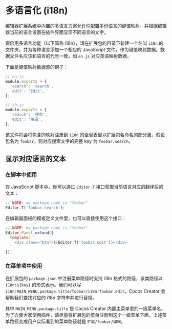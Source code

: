# 多语言化 (i18n)

编辑器扩展系统中内置的多语言方案允许你配置多份语言的键值映射，并根据编辑器当前的语言设置在插件界面显示不同语言的文字。

要启用多语言功能（以下简称 i18n），请在扩展包的目录下新建一个名叫 `i18n` 的文件夹，并为每种语言添加一个相应的 JavaScript 文件，作为键值映射数据。数据文件名应该和语言的代号一致，如 `en.js` 对应英语映射数据。

下面是键值映射数据源的例子：

```javascript
// en.js
module.exports = {
  'search': 'Search',
  'edit': 'Edit',
};

// zh.js
module.exports = {
  'search': '搜索',
  'edit': '编辑',
};
```

该文件将会将包含的映射注册到 `i18n` 的全局表里以扩展包名命名的部分里，假设包名为 `foobar`，则对应搜索文字的完整 key 为 `foobar.search`。

## 显示对应语言的文本

### 在脚本中使用

在 JavaScript 脚本中，你可以通过 `Editor.T` 接口获取当前语言对应的翻译后的文本：

```javascript
// NOTE: my package name is "foobar"
Editor.T('foobar.search');
```

在编辑器面板的模板定义文件里，也可以直接使用这个接口：

```javascript
// NOTE: my package name is "foobar"
Editor.Panel.extend({
  template: `
    <div class="btn">${Editor.T('foobar.edit')}</div>
  `
});
```

### 在菜单项中使用

在扩展包的 `package.json` 中注册菜单路径时支持 i18n 格式的路径，该类路径以 `i18n:${key}` 的形式表示。我们可以写 `i18n:MAIN_MENU.package.title/foobar/i18n:foobar.edit`，Cocos Creator 会帮助我们查找对应的 i18n 字符串并进行替换。

其中 `MAIN_MENU.package.title` 是 Cocos Creator 内置主菜单里的一级菜单名，为了方便大家使用插件，请尽量将扩展包的菜单注册到这个一级菜单下面，上述菜单路径变成用户实际看到的菜单路径就是 `扩展/foobar/编辑`。

